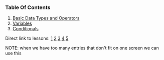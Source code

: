 ### Table Of Contents

1. [Basic Data Types and Operators](#basic-data-types)
2. [Variables](#variables)
3. [Conditionals](#if)

Direct link to lessons: [1](#lesson1) [2](#lesson2) [3](#lesson3) [4](#lesson4) [5](#lesson5)

NOTE: when we have too many entries that don't fit on one screen we can use this <!-- .slide: style="font-size:80%" -->
